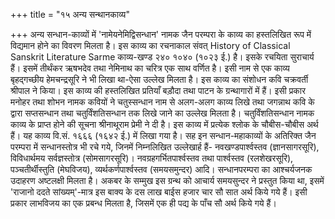 +++
title = "१५ अन्य सन्थानकाव्य"

+++
अन्य सन्धान-काव्यों में 'नामेयनेमिद्विसन्धान' नामक जैन परम्परा के काव्य का हस्तलिखित रूप में विद्यमान होने का विवरण मिलता है। इस काव्य का रचनाकाल संवत्
History of Classical Sanskrit Literature Sarme
काव्य-खण्ड
२४० १०४० (१०२३ ई.) है। इसके रचयिता सुराचार्य हैं। इसमें तीर्थंकर ऋषभदेव तथा नेमिनाथ का चरित्र एक साथ वर्णित है। इसी नाम से एक काव्य बृहद्गच्छीय हेमचन्द्रसूरि ने भी लिखा था-ऐसा उल्लेख मिलता है। इस काव्य का संशोधन कवि चक्रवर्ती श्रीपाल ने किया। इस काव्य की हस्तलिखित प्रतियाँ बड़ौदा तथा पाटन के ग्रन्थागारों में हैं। इसी प्रकार मनोहर तथा शोभन नामक कवियों ने चतुस्सन्धान नाम से अलग-अलग काव्य लिखे तथा जगन्नाथ कवि के द्वारा सप्तसन्धान तथा चतुर्विंशतिसन्धान तक लिखे जाने का उल्लेख मिलता है। चतुर्विंशतिसन्धान नामक काव्य के प्राप्त होने की सूचना श्रीनाथूराम प्रेमी ने दी है। इस काव्य में प्रत्येक श्लोक के चौबीस-चौबीस अर्थ हैं। यह काव्य वि.सं. १६६६ (१६४२ ई.) में लिखा गया है।
सह इन सन्धान-महाकाव्यों के अतिरिक्त जैन परम्परा में सन्धानस्तोत्र भी रचे गये, जिनमें निम्नलिखित उल्लेखार्ह हैं- नवखण्डपार्श्वस्तव (ज्ञानसागरसूरि), विविधार्थमय सर्वज्ञस्तोत्र (सोमसागरसूरि)। नवग्रहगर्भितपार्श्वस्तव तथा पार्श्वस्तव (रलशेखरसूरि), पञ्चतीर्थीस्तुति (मेघविजय), व्यर्थकर्णपार्श्वस्तव (समयसमुन्दर) आदि।
सन्धानपरम्परा का आश्चर्यजनक उदाहरण अष्टलक्षी मिलता है। अकबर के सम्मुख इस ग्रन्थ को आचार्य समयसुन्दर ने प्रस्तुत किया था, इसमें 'राजानो ददते सांख्यम्'-मात्र इस बाक्य के दस लाख बाईस हजार चार सौ सात अर्थ किये गये हैं। इसी प्रकार लाभविजय का एक प्रबन्ध मिलता है, जिसमें एक ही पद्य के पाँच सौ अर्थ किये गये हैं।